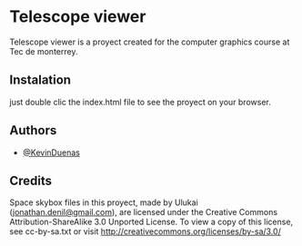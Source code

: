 # Telescope viewer

Telescope viewer is a proyect created for the computer graphics course at Tec de monterrey.

## Instalation

just double clic the index.html file to see the proyect on your browser.

## Authors

- [@KevinDuenas](https://www.github.com/kevinduenas)

## Credits

Space skybox files in this proyect, made by Ulukai (jonathan.denil@gmail.com), are
licensed under the Creative Commons Attribution-ShareAlike 3.0 Unported License.
To view a copy of this license, see cc-by-sa.txt or visit
http://creativecommons.org/licenses/by-sa/3.0/
